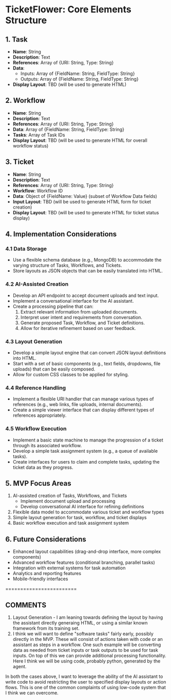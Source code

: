 # TicketFlower: Core Elements Structure

## 1. Task

- **Name**: String
- **Description**: Text
- **References**: Array of {URI: String, Type: String}
- **Data**:
  - Inputs: Array of {FieldName: String, FieldType: String}
  - Outputs: Array of {FieldName: String, FieldType: String}
- **Display Layout**: TBD (will be used to generate HTML)

## 2. Workflow

- **Name**: String
- **Description**: Text
- **References**: Array of {URI: String, Type: String}
- **Data**: Array of {FieldName: String, FieldType: String}
- **Tasks**: Array of Task IDs
- **Display Layout**: TBD (will be used to generate HTML for overall workflow status)

## 3. Ticket

- **Name**: String
- **Description**: Text
- **References**: Array of {URI: String, Type: String}
- **Workflow**: Workflow ID
- **Data**: Object of {FieldName: Value} (subset of Workflow Data fields)
- **Input Layout**: TBD (will be used to generate HTML form for ticket creation)
- **Display Layout**: TBD (will be used to generate HTML for ticket status display)

## 4. Implementation Considerations

### 4.1 Data Storage
- Use a flexible schema database (e.g., MongoDB) to accommodate the varying structure of Tasks, Workflows, and Tickets.
- Store layouts as JSON objects that can be easily translated into HTML.

### 4.2 AI-Assisted Creation
- Develop an API endpoint to accept document uploads and text input.
- Implement a conversational interface for the AI assistant.
- Create a processing pipeline that can:
  1. Extract relevant information from uploaded documents.
  2. Interpret user intent and requirements from conversation.
  3. Generate proposed Task, Workflow, and Ticket definitions.
  4. Allow for iterative refinement based on user feedback.

### 4.3 Layout Generation
- Develop a simple layout engine that can convert JSON layout definitions into HTML.
- Start with a set of basic components (e.g., text fields, dropdowns, file uploads) that can be easily composed.
- Allow for custom CSS classes to be applied for styling.

### 4.4 Reference Handling
- Implement a flexible URI handler that can manage various types of references (e.g., web links, file uploads, internal documents).
- Create a simple viewer interface that can display different types of references appropriately.

### 4.5 Workflow Execution
- Implement a basic state machine to manage the progression of a ticket through its associated workflow.
- Develop a simple task assignment system (e.g., a queue of available tasks).
- Create interfaces for users to claim and complete tasks, updating the ticket data as they progress.

## 5. MVP Focus Areas

1. AI-assisted creation of Tasks, Workflows, and Tickets
   - Implement document upload and processing
   - Develop conversational AI interface for refining definitions
2. Flexible data model to accommodate various ticket and workflow types
3. Simple layout generation for task, workflow, and ticket displays
4. Basic workflow execution and task assignment system

## 6. Future Considerations

- Enhanced layout capabilities (drag-and-drop interface, more complex components)
- Advanced workflow features (conditional branching, parallel tasks)
- Integration with external systems for task automation
- Analytics and reporting features
- Mobile-friendly interfaces

========================

## COMMENTS

1. Layout Generation - I am leaning towards defining the layout by having the assistant directly generaing HTML, or using a similar known framework from its training set.
2. I think we will want to define "software tasks" fairly early, possibly directly in the MVP. These will consist of actions taken with code or an assistant as steps in a workflow. One such example will be converting data as needed from ticket inputs or task outputs to be used for task inputs. On top of this we can provide additional processing functionality. Here I think we will be using code, probably python, generated by the agent.

In both the cases above, I want to leverage the ability of the AI assistant to write code to avoid restricting the user to specified display layouts or action flows. This is one of the common complaints of using low-code system that I think we can overcome.

